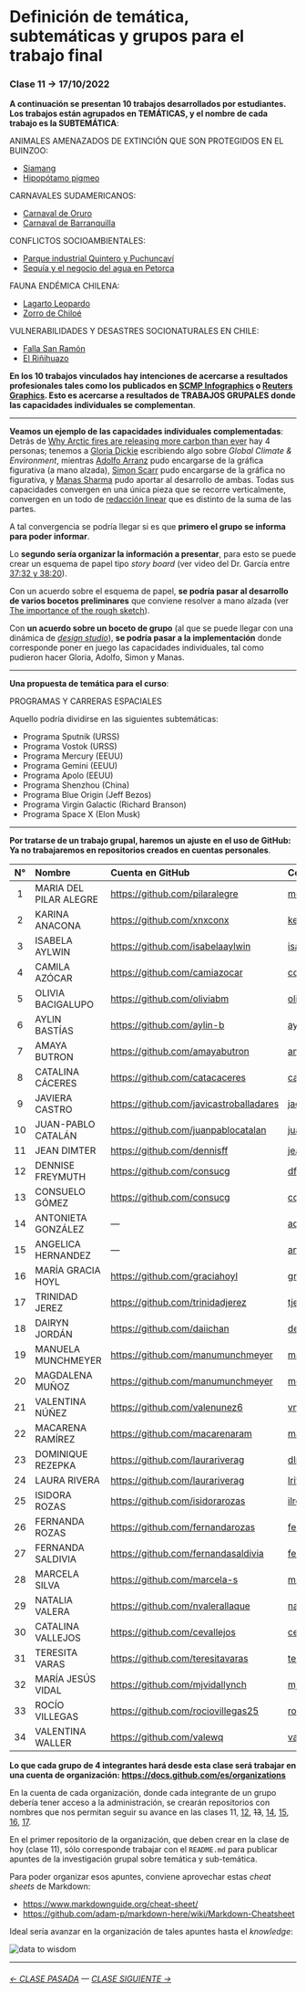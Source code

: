 # Definición de temática, subtemáticas y grupos para el trabajo final

###  Clase 11 → 17/10/2022

**A continuación se presentan 10 trabajos desarrollados por estudiantes. Los trabajos están agrupados en TEMÁTICAS, y el nombre de cada trabajo es la SUBTEMÁTICA**:

ANIMALES AMENAZADOS DE EXTINCIÓN QUE SON PROTEGIDOS EN EL BUINZOO: 

- [Siamang](https://siamang-infografia.github.io/final/)
- [Hipopótamo pigmeo](https://hipopotamo-pigmeo.github.io/final/)

CARNAVALES SUDAMERICANOS:

- [Carnaval de Oruro](https://orurocarnaval.github.io/Examen/)
- [Carnaval de Barranquilla](https://carnavaldebarranquilla.github.io/examen/)

CONFLICTOS SOCIOAMBIENTALES:

- [Parque industrial Quintero y Puchuncaví](https://personas-de-sacrificio.github.io/examen/)
- [Sequía y el negocio del agua en Petorca](https://paltorcas.github.io/examen/)

FAUNA ENDÉMICA CHILENA:

- [Lagarto Leopardo](https://lagarto-leopardo.github.io/entrega-final/)
- [Zorro de Chiloé](https://zorrodechiloe-infodigital.github.io/Zorro_de_Chiloe/)

VULNERABILIDADES Y DESASTRES SOCIONATURALES EN CHILE:

- [Falla San Ramón](https://fallasanramon-infografiadigital.github.io/entrega_final/)
- [El Riñihuazo](https://infografia-digital.github.io/rinihuazo-final/)

**En los 10 trabajos vinculados hay intenciones de acercarse a resultados profesionales tales como los publicados en [SCMP Infographics](https://www.scmp.com/infographic/) o [Reuters Graphics](https://graphics.reuters.com/). Esto es acercarse a resultados de TRABAJOS GRUPALES donde las capacidades individuales se complementan**. 

- - - - - - - - - - 

**Veamos un ejemplo de las capacidades individuales complementadas**: Detrás de [Why Arctic fires are releasing more carbon than ever](https://graphics.reuters.com/CLIMATE-CHANGE/WILDFIRE-EMISSIONS/zjvqkrwmnvx/) hay 4 personas; tenemos a [Gloria Dickie](https://twitter.com/GloriaDickie) escribiendo algo sobre *Global Climate & Environment*, mientras [Adolfo Arranz](https://twitter.com/adolfux) pudo encargarse de la gráfica figurativa (a mano alzada), [Simon Scarr](http://www.simonscarr.com/) pudo encargarse de la gráfica no figurativa, y [Manas Sharma](https://www.linkedin.com/in/manas-sharma-69b516179/) pudo aportar al desarrollo de ambas. Todas sus capacidades convergen en una única pieza que se recorre verticalmente, convergen en un todo de [redacción linear](https://www.youtube.com/watch?v=iEB3oILm-qQ&t=2010s) que es distinto de la suma de las partes.

A tal convergencia se podría llegar si es que **primero el grupo se informa para poder informar**. 

Lo **segundo sería organizar la información a presentar**, para esto se puede crear un esquema de papel tipo *story board* (ver video del Dr. García entre [37:32 y 38:20](https://youtu.be/iEB3oILm-qQ?t=2252)).

Con un acuerdo sobre el esquema de papel, **se podría pasar al desarrollo de varios bocetos preliminares** que conviene resolver a mano alzada (ver [The importance of the rough sketch](https://www.behance.net/gallery/37869347/Infographics-The-importance-of-the-rough-sketch)).

Con **un acuerdo sobre un boceto de grupo** (al que se puede llegar con una dinámica de [*design studio*](https://medium.com/@jc.stories/lean-ux-running-a-design-studio-8c0c94ae69d4)), **se podría pasar a la implementación** donde corresponde poner en juego las capacidades individuales, tal como pudieron hacer Gloria, Adolfo, Simon y Manas.

- - - - - - - - - - 

**Una propuesta de temática para el curso**: 

PROGRAMAS Y CARRERAS ESPACIALES

Aquello podría dividirse en las siguientes subtemáticas: 

- Programa Sputnik (URSS)
- Programa Vostok (URSS)
- Programa Mercury (EEUU)
- Programa Gemini (EEUU)
- Programa Apolo (EEUU)
- Programa Shenzhou (China)
- Programa Blue Origin (Jeff Bezos)
- Programa Virgin Galactic (Richard Branson)
- Programa Space X (Elon Musk)

- - - - - - - - - - 

**Por tratarse de un trabajo grupal, haremos un ajuste en el uso de GitHub: Ya no trabajaremos en repositorios creados en cuentas personales**. 

| N°    | Nombre  | Cuenta en GitHub | Correo |
|:-----:|:--------|:-----------------|:-------|
| 1 | MARIA DEL PILAR ALEGRE | https://github.com/pilaralegre | mdalegre@uc.cl |
| 2 | KARINA ANACONA | https://github.com/xnxconx | keanacona@uc.cl |
| 3 | ISABELA AYLWIN | https://github.com/isabelaaylwin | isabela.aylwin@uc.cl |
| 4 | CAMILA AZÓCAR | https://github.com/camiazocar | ccazocar@uc.cl |
| 5 | OLIVIA BACIGALUPO | https://github.com/oliviabm | oliviabm@uc.cl |
| 6 | AYLIN BASTÍAS | https://github.com/aylin-b | aylin.bastias@uc.cl |
| 7 | AMAYA BUTRON | https://github.com/amayabutron | amaya.butron@uc.cl |
| 8 | CATALINA CÁCERES | https://github.com/catacaceres | catalina.cceres@uc.cl |
| 9 | JAVIERA CASTRO | https://github.com/javicastroballadares | jacastroba@uc.cl |
| 10 | JUAN-PABLO CATALÁN | https://github.com/juanpablocatalan | juan-pablo.catalan@uc.cl |
| 11 | JEAN DIMTER | https://github.com/dennisff | jean.dimter@uc.cl |
| 12 | DENNISE FREYMUTH | https://github.com/consucg | dfreymuth@uc.cl |
| 13 | CONSUELO GÓMEZ | https://github.com/consucg | consuelo.gmez@uc.cl |
| 14 | ANTONIETA GONZÁLEZ | — | adgonzalez4@uc.cl |
| 15 | ANGELICA HERNANDEZ | — | angelica.hernandez@uc.cl |
| 16 | MARÍA GRACIA HOYL | https://github.com/graciahoyl | graciahoyl@uc.cl |
| 17 | TRINIDAD JEREZ | https://github.com/trinidadjerez | tjerez2@uc.cl |
| 18 | DAIRYN JORDÁN | https://github.com/daiichan | dejordan@uc.cl |
| 19 | MANUELA MUNCHMEYER | https://github.com/manumunchmeyer | manuela.munchmeyer@uc.cl |
| 20 | MAGDALENA  MUÑOZ | https://github.com/manumunchmeyer | mdmunoz8@uc.cl |
| 21 | VALENTINA NÚÑEZ | https://github.com/valenunez6 | vnunez1@uc.cl |
| 22 | MACARENA RAMÍREZ | https://github.com/macarenaram | macarena.ramrez@uc.cl |
| 23 | DOMINIQUE REZEPKA | https://github.com/laurariverag | dlrezepka@uc.cl |
| 24 | LAURA RIVERA | https://github.com/laurariverag | lriverg@uc.cl |
| 25 | ISIDORA ROZAS | https://github.com/isidorarozas | ilrozas@uc.cl |
| 26 | FERNANDA ROZAS | https://github.com/fernandarozas | fernanda.rozas@uc.cl |
| 27 | FERNANDA SALDIVIA | https://github.com/fernandasaldivia | fernanda.saldivia@uc.cl |
| 28 | MARCELA SILVA | https://github.com/marcela-s | msilvn@uc.cl |
| 29 | NATALIA VALERA | https://github.com/nvalerallaque | natalia.valera@uc.cl |
| 30 | CATALINA VALLEJOS | https://github.com/cevallejos | cevallejos@uc.cl |
| 31 | TERESITA VARAS | https://github.com/teresitavaras | teresitavaras@uc.cl |
| 32 | MARÍA JESÚS VIDAL | https://github.com/mjvidallynch | mjvidallynch@uc.cl |
| 33 | ROCÍO VILLEGAS | https://github.com/rociovillegas25 | rocio.villegas@uc.cl |
| 34 | VALENTINA WALLER | https://github.com/valewq | valentina.waller@uc.cl |

**Lo que cada grupo de 4 integrantes hará desde esta clase será trabajar en una cuenta de organización: https://docs.github.com/es/organizations**

En la cuenta de cada organización, donde cada integrante de un grupo debería tener acceso a la administración, se crearán repositorios con nombres que nos permitan seguir su avance en las clases 11, [12](https://github.com/profesorfaco/dno075-2022-2/tree/main/clase-12), ~~13~~, [14](https://github.com/profesorfaco/dno075-2022-2/tree/main/clase-14), [15](https://github.com/profesorfaco/dno075-2022-2/tree/main/clase-15), [16](https://github.com/profesorfaco/dno075-2022-2/tree/main/clase-16), [17](https://github.com/profesorfaco/dno075-2022-2/tree/main/clase-17).

En el primer repositorio de la organización, que deben crear en la clase de hoy (clase 11), sólo corresponde trabajar con el `README.md` para publicar apuntes de la investigación grupal sobre temática y sub-temática.

Para poder organizar esos apuntes, conviene aprovechar estas *cheat sheets* de Markdown:

- https://www.markdownguide.org/cheat-sheet/
- https://github.com/adam-p/markdown-here/wiki/Markdown-Cheatsheet

Ideal sería avanzar en la organización de tales apuntes hasta el *knowledge*:

![data to wisdom](https://dist.neo4j.com/wp-content/uploads/20180918102937/knowledge-insight-wisdom-2.png)

- - - - - - - - 

###### [← CLASE PASADA](https://github.com/profesorfaco/dno075-2022-2/tree/main/clase-09) — [CLASE SIGUIENTE →](https://github.com/profesorfaco/dno075-2022-2/tree/main/clase-12) 
